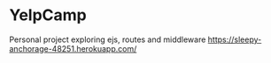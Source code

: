 # YelpCamp

Personal project exploring ejs, routes and middleware
https://sleepy-anchorage-48251.herokuapp.com/